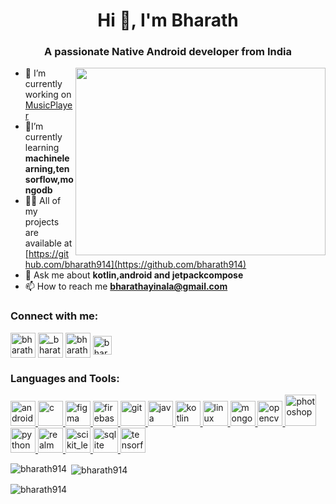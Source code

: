<h1 align="center">Hi 👋, I'm Bharath</h1>
<h3 align="center">A passionate Native Android developer from India</h3>

<img src="https://cdn.dribbble.com/userupload/6164025/file/original-85b5344e2e52d0ee37f36839f17bcb4f.png?resize=1324x1320"
    height="300" width="400" align="right" />
- 🔭 I’m currently working on
[MusicPlayer](https://github.com/bharath914/MusicPlayer-JetpackCompose.git)
- 🌱I’m currently learning **machinelearning,tensorflow,mongodb**
- 👨‍💻 All of my projects are available at
[https://github.com/bharath914](https://github.com/bharath914)
 - 💬 Ask me about **kotlin,android and jetpackcompose**
- 📫 How to reach me **bharathayinala@gmail.com**
<h3 align="left">Connect with me:</h3>
<p align="left">
    <a href="https://linkedin.com/in/bharath-prakash-g77" target="blank"><img align="center"
            src="https://img.icons8.com/?size=512&id=108812&format=png" alt="bharath-prakash-g77" height="40"
            width="40" /></a>
    <a href="https://instagram.com/_bharath914_" target="blank"><img align="center"
            src="https://img.icons8.com/?size=512&id=43625&format=png" alt="_bharath914_" height="40" width="40" /></a>
    <a href="https://www.youtube.com/c/bharathprakash" target="blank"><img align="center"
            src="https://img.icons8.com/?size=512&id=19318&format=png" alt="bharathprakash" height="40"
            width="40" /></a>
    <a href="https://www.leetcode.com/bharath_king77" target="blank"><img align="center"
            src="https://img.icons8.com/?size=512&id=wDGo581Ea5Nf&format=png" alt="bharath_king77" height="30"
            width="30" /></a>
</p>

<h3 align="left">Languages and Tools:</h3>
<p align="left">
    <a href="https://developer.android.com" target="_blank" rel="noreferrer">
        <img src="https://img.icons8.com/?size=512&id=04OFrkjznvcd&format=png" alt="android" width="40" height="40" />
    </a>
    <a href="https://www.cprogramming.com/" target="_blank" rel="noreferrer">
        <img src="https://img.icons8.com/?size=512&id=shQTXiDQiQVR&format=png" alt="c" width="40"
            height="40" />
    </a>
    <a href="https://www.figma.com/" target="_blank" rel="noreferrer">
        <img src="https://www.vectorlogo.zone/logos/figma/figma-icon.svg" alt="figma" width="40" height="40" />
    </a>
    <a href="https://firebase.google.com/" target="_blank" rel="noreferrer">
        <img src="https://www.vectorlogo.zone/logos/firebase/firebase-icon.svg" alt="firebase" width="40" height="40" />
    </a>
    <a href="https://git-scm.com/" target="_blank" rel="noreferrer">
        <img src="https://www.vectorlogo.zone/logos/git-scm/git-scm-icon.svg" alt="git" width="40" height="40" />
    </a>
    <a href="https://www.java.com" target="_blank" rel="noreferrer">
        <img src="https://img.icons8.com/?size=512&id=FRRACRKRsw2s&format=png" alt="java"
            width="40" height="40" />
    </a>
    <a href="https://kotlinlang.org" target="_blank" rel="noreferrer">
        <img src="https://www.vectorlogo.zone/logos/kotlinlang/kotlinlang-icon.svg" alt="kotlin" width="40"
            height="40" />
    </a>
    <a href="https://www.linux.org/" target="_blank" rel="noreferrer">
        <img src="https://img.icons8.com/?size=512&id=17842&format=png" alt="linux"
            width="40" height="40" />
    </a>
    <a href="https://www.mongodb.com/" target="_blank" rel="noreferrer">
        <img src="https://img.icons8.com/?size=512&id=o6OvAxG0nzTH&format=png"
            alt="mongodb" width="40" height="40" />
    </a>
    <a href="https://opencv.org/" target="_blank" rel="noreferrer">
        <img src="https://www.vectorlogo.zone/logos/opencv/opencv-icon.svg" alt="opencv" width="40" height="40" />
    </a>
    <a href="https://www.photoshop.com/en" target="_blank" rel="noreferrer">
        <img src="https://img.icons8.com/?size=512&id=dwfuFrQfNSOo&format=png"
            alt="photoshop" width="50" height="50" />
    </a>
    <a href="https://www.python.org" target="_blank" rel="noreferrer">
        <img src="https://img.icons8.com/?size=512&id=13441&format=png"
            alt="python" width="40" height="40" />
    </a>
    <a href="https://realm.io/" target="_blank" rel="noreferrer">
        <img src="https://avatars.githubusercontent.com/u/7575099?s=280&v=4"
            alt="realm" width="40" height="40" />
    </a>
    <a href="https://scikit-learn.org/" target="_blank" rel="noreferrer">
        <img src="https://upload.wikimedia.org/wikipedia/commons/0/05/Scikit_learn_logo_small.svg" alt="scikit_learn"
            width="40" height="40" />
    </a>
    <a href="https://www.sqlite.org/" target="_blank" rel="noreferrer">
        <img src="https://www.vectorlogo.zone/logos/sqlite/sqlite-icon.svg" alt="sqlite" width="40" height="40" />
    </a>
    <a href="https://www.tensorflow.org" target="_blank" rel="noreferrer">
        <img src="https://www.vectorlogo.zone/logos/tensorflow/tensorflow-icon.svg" alt="tensorflow" width="40"
            height="40" />
    </a>
</p>
<div>
<p>
    <img align="left"
        src="https://github-readme-stats.vercel.app/api/top-langs?username=bharath914&show_icons=true&locale=en&layout=compact"
        alt="bharath914" />
</p>
<div/>

<p>
    &nbsp;<img align="center"
        src="https://github-readme-stats.vercel.app/api?username=bharath914&show_icons=true&locale=en"
        alt="bharath914" />
</p>

<p>
    <img align="center" src="https://github-readme-streak-stats.herokuapp.com/?user=bharath914&" alt="bharath914" />
</p>
